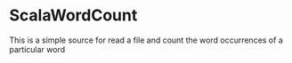 # ScalaWordCount
This is a simple source for read a file and count the word occurrences of a particular word 
